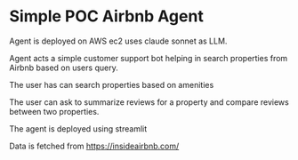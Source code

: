 # Simple POC Airbnb Agent

Agent is deployed on AWS ec2 uses claude sonnet as LLM. 

Agent acts a simple customer support bot helping in search properties from Airbnb based on users query.


The user has can search properties based on amenities

The user can ask to summarize reviews for a property and compare reviews between two properties. 


The agent is deployed using streamlit


Data is fetched from https://insideairbnb.com/